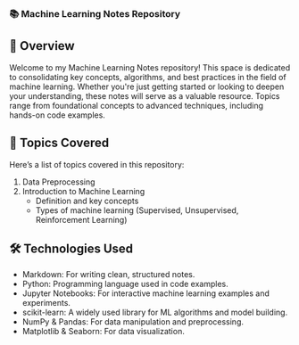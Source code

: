 ### 📚 Machine Learning Notes Repository
## 🚀 Overview
Welcome to my Machine Learning Notes repository! This space is dedicated to consolidating key concepts, algorithms, and best practices in the field of machine learning. Whether you're just getting started or looking to deepen your understanding, these notes will serve as a valuable resource. Topics range from foundational concepts to advanced techniques, including hands-on code examples.

## 📝 Topics Covered
Here’s a list of topics covered in this repository:
1. Data Preprocessing
2. Introduction to Machine Learning
   - Definition and key concepts
   - Types of machine learning (Supervised, Unsupervised, Reinforcement Learning)

## 🛠️ Technologies Used
- Markdown: For writing clean, structured notes.
- Python: Programming language used in code examples.
- Jupyter Notebooks: For interactive machine learning examples and experiments.
- scikit-learn: A widely used library for ML algorithms and model building.
- NumPy & Pandas: For data manipulation and preprocessing.
- Matplotlib & Seaborn: For data visualization.
